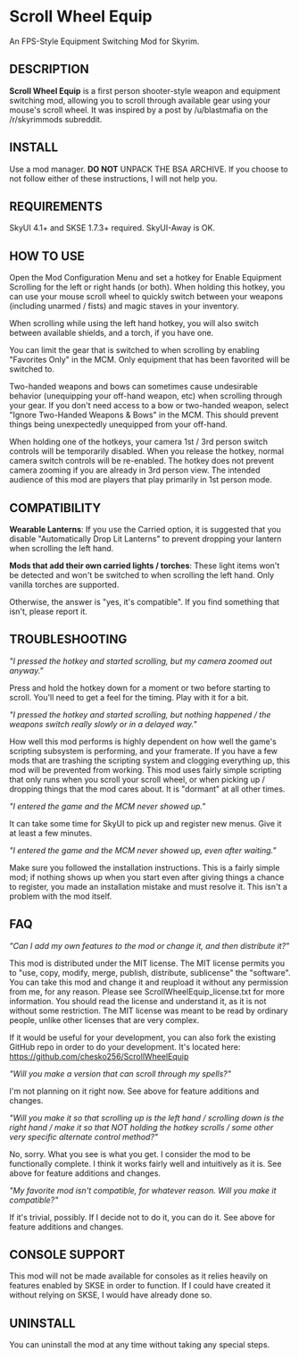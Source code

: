 # Scroll Wheel Equip
An FPS-Style Equipment Switching Mod for Skyrim.

## DESCRIPTION

**Scroll Wheel Equip** is a first person shooter-style weapon and equipment switching mod, allowing you to scroll through available gear using your mouse's scroll wheel. It was inspired by a post by /u/blastmafia on the /r/skyrimmods subreddit.


## INSTALL

Use a mod manager. **DO NOT** UNPACK THE BSA ARCHIVE. If you choose to not follow either of these instructions, I will not help you.


## REQUIREMENTS

SkyUI 4.1+ and SKSE 1.7.3+ required. SkyUI-Away is OK.


## HOW TO USE

Open the Mod Configuration Menu and set a hotkey for Enable Equipment Scrolling for the left or right hands (or both). When holding this hotkey, you can use your mouse scroll wheel to quickly switch between your weapons (including unarmed / fists) and magic staves in your inventory.

When scrolling while using the left hand hotkey, you will also switch between available shields, and a torch, if you have one.

You can limit the gear that is switched to when scrolling by enabling "Favorites Only" in the MCM. Only equipment that has been favorited will be switched to.

Two-handed weapons and bows can sometimes cause undesirable behavior (unequipping your off-hand weapon, etc) when scrolling through your gear. If you don't need access to a bow or two-handed weapon, select "Ignore Two-Handed Weapons & Bows" in the MCM. This should prevent things being unexpectedly unequipped from your off-hand.

When holding one of the hotkeys, your camera 1st / 3rd person switch controls will be temporarily disabled. When you release the hotkey, normal camera switch controls will be re-enabled. The hotkey does not prevent camera zooming if you are already in 3rd person view. The intended audience of this mod are players that play primarily in 1st person mode.


## COMPATIBILITY

**Wearable Lanterns**: If you use the Carried option, it is suggested that you disable "Automatically Drop Lit Lanterns" to prevent dropping your lantern when scrolling the left hand.    

**Mods that add their own carried lights / torches**: These light items won't be detected and won't be switched to when scrolling the left hand. Only vanilla torches are supported.

Otherwise, the answer is "yes, it's compatible". If you find something that isn't, please report it.


## TROUBLESHOOTING

*"I pressed the hotkey and started scrolling, but my camera zoomed out anyway."*

Press and hold the hotkey down for a moment or two before starting to scroll. You'll need to get a feel for the timing. Play with it for a bit.

*"I pressed the hotkey and started scrolling, but nothing happened / the weapons switch really slowly or in a delayed way."*

How well this mod performs is highly dependent on how well the game's scripting subsystem is performing, and your framerate. If you have a few mods that are trashing the scripting system and clogging everything up, this mod will be prevented from working. This mod uses fairly simple scripting that only runs when you scroll your scroll wheel, or when picking up / dropping things that the mod cares about. It is "dormant" at all other times.

*"I entered the game and the MCM never showed up."*

It can take some time for SkyUI to pick up and register new menus. Give it at least a few minutes.

*"I entered the game and the MCM never showed up, even after waiting."*

Make sure you followed the installation instructions. This is a fairly simple mod; if nothing shows up when you start even after giving things a chance to register, you made an installation mistake and must resolve it. This isn't a problem with the mod itself.


## FAQ

*"Can I add my own features to the mod or change it, and then distribute it?"*

This mod is distributed under the MIT license. The MIT license permits you to "use, copy, modify, merge, publish, distribute, sublicense" the "software". You can take this mod and change it and reupload it without any permission from me, for any reason. Please see ScrollWheelEquip_license.txt for more information. You should read the license and understand it, as it is not without some restriction. The MIT license was meant to be read by ordinary people, unlike other licenses that are very complex.

If it would be useful for your development, you can also fork the existing GitHub repo in order to do your development. It's located here: https://github.com/chesko256/ScrollWheelEquip

*"Will you make a version that can scroll through my spells?"*

I'm not planning on it right now. See above for feature additions and changes.

*"Will you make it so that scrolling up is the left hand / scrolling down is the right hand / make it so that NOT holding the hotkey scrolls / some other very specific alternate control method?"*

No, sorry. What you see is what you get. I consider the mod to be functionally complete. I think it works fairly well and intuitively as it is. See above for feature additions and changes.

*"My favorite mod isn't compatible, for whatever reason. Will you make it compatible?"*

If it's trivial, possibly. If I decide not to do it, you can do it. See above for feature additions and changes.


## CONSOLE SUPPORT

This mod will not be made available for consoles as it relies heavily on features enabled by SKSE in order to function. If I could have created it without relying on SKSE, I would have already done so.


## UNINSTALL

You can uninstall the mod at any time without taking any special steps.

